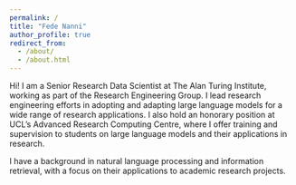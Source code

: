 ```yaml
---
permalink: /
title: "Fede Nanni"
author_profile: true
redirect_from: 
  - /about/
  - /about.html
---
```

Hi! I am a Senior Research Data Scientist at The Alan Turing Institute, working as part of the Research Engineering Group. I lead research engineering efforts in adopting and adapting large language models for a wide range of research applications. I also hold an honorary position at UCL’s Advanced Research Computing Centre, where I offer training and supervision to students on large language models and their applications in research.

I have a background in natural language processing and information retrieval, with a focus on their applications to academic research projects. 
